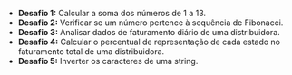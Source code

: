 * **Desafio 1:** Calcular a soma dos números de 1 a 13.
* **Desafio 2:** Verificar se um número pertence à sequência de Fibonacci.
* **Desafio 3:** Analisar dados de faturamento diário de uma distribuidora.
* **Desafio 4:** Calcular o percentual de representação de cada estado no faturamento total de uma distribuidora.
* **Desafio 5:** Inverter os caracteres de uma string.